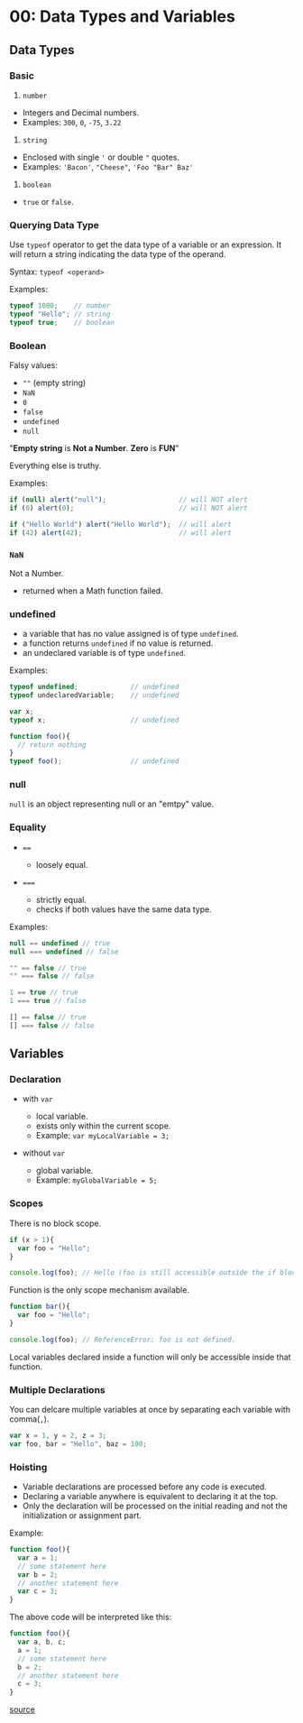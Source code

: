 # 00: Data Types and Variables

## Data Types

### Basic
1. `number`
  - Integers and Decimal numbers.
  - Examples: `300`, `0`, `-75`, `3.22`

1. `string`
  - Enclosed with single `'` or double `"` quotes.
  - Examples: `'Bacon'`, `"Cheese"`, `'Foo "Bar" Baz'`

1. `boolean`
  - `true` or `false`.

### Querying Data Type

Use `typeof` operator to get the data type of a variable or an expression. It will return a string indicating the data type of the operand.

Syntax: `typeof <operand>`

Examples:
```js
typeof 1000;    // number
typeof "Hello"; // string
typeof true;    // boolean
```

### Boolean

Falsy values:
- `""` (empty string)
- `NaN`
- `0`
- `false`
- `undefined`
- `null`

"**Empty string** is **Not a Number**. **Zero** is **FUN**"

Everything else is truthy.

Examples:
```js
if (null) alert("null");                  // will NOT alert
if (0) alert(0);                          // will NOT alert

if ("Hello World") alert("Hello World");  // will alert
if (42) alert(42);                        // will alert
```

### `NaN`
Not a Number.
- returned when a Math function failed.

### undefined

- a variable that has no value assigned is of type `undefined`.
- a function returns `undefined` if no value is returned.
- an undeclared variable is of type `undefined`.

Examples:
```js
typeof undefined;             // undefined
typeof undeclaredVariable;    // undefined

var x;
typeof x;                     // undefined

function foo(){
  // return nothing
}
typeof foo();                 // undefined
```

### null

`null` is an object representing null or an "emtpy" value.


### Equality

- `==`
  - loosely equal.
  
- `===`
  - strictly equal.
  - checks if both values have the same data type.

Examples:
```js
null == undefined // true
null === undefined // false

"" == false // true
"" === false // false

1 == true // true
1 === true // false

[] == false // true
[] === false // false
````

## Variables

### Declaration
- with `var`
  - local variable.
  - exists only within the current scope.
  - Example: `var myLocalVariable = 3;`
  
- without `var`
  - global variable.
  - Example: `myGlobalVariable = 5;`

### Scopes

There is no block scope.
```js
if (x > 1){
  var foo = "Hello";
}

console.log(foo); // Hello (foo is still accessible outside the if block)
```

Function is the only scope mechanism available.
```js
function bar(){
  var foo = "Hello";
}

console.log(foo); // ReferenceError: foo is not defined.
```

Local variables declared inside a function will only be accessible inside that function.

### Multiple Declarations

You can delcare multiple variables at once by separating each variable with comma(`,`).

```js
var x = 1, y = 2, z = 3;
var foo, bar = "Hello", baz = 100;
```

### Hoisting
- Variable declarations are processed before any code is executed.
- Declaring a variable anywhere is equivalent to declaring it at the top.
- Only the declaration will be processed on the initial reading and not the initialization or assignment part.

Example:
```js
function foo(){
  var a = 1;
  // some statement here
  var b = 2;
  // another statement here
  var c = 3;
}
```

The above code will be interpreted like this:
```js
function foo(){
  var a, b, c;
  a = 1;
  // some statement here
  b = 2;
  // another statement here
  c = 3;
}
```

[source](http://code.tutsplus.com/tutorials/javascript-hoisting-explained--net-15092)
